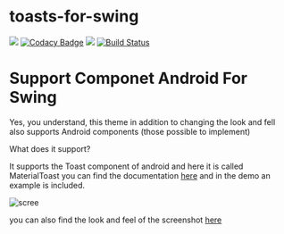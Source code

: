 # toasts-for-swing 
[![](https://jitpack.io/v/vincenzopalazzo/toasts-for-swing.svg)](https://jitpack.io/#vincenzopalazzo/toasts-for-swing)
 [![Codacy Badge](https://api.codacy.com/project/badge/Grade/1331807f846447d1b149d96d74aca810)](https://app.codacy.com/app/vincenzopalazzo/toasts-for-swing?utm_source=github.com&utm_medium=referral&utm_content=vincenzopalazzo/toasts-for-swing&utm_campaign=Badge_Grade_Dashboard)
[![](https://jitpack.io/v/vincenzopalazzo/android-toasts-for-swing.svg)](https://jitpack.io/#vincenzopalazzo/android-toasts-for-swing) [![Build Status](https://travis-ci.org/vincenzopalazzo/toasts-for-swing.svg?branch=master)](https://travis-ci.org/vincenzopalazzo/toasts-for-swing)

# Support Componet Android For Swing

Yes, you understand, this theme in addition to changing the look and fell also supports Android components (those possible to implement)

What does it support?

It supports the Toast component of android and here it is called MaterialToast you can find the documentation [here](https://github.com/vincenzopalazzo/android-toasts-for-swing/releases/tag/v1.0) and in the demo an example is included.

![scree](https://preview.ibb.co/dqFRKp/addToast.png)

you can also find the look and feel of the screenshot [here](https://github.com/vincenzopalazzo/material-ui-swing)
